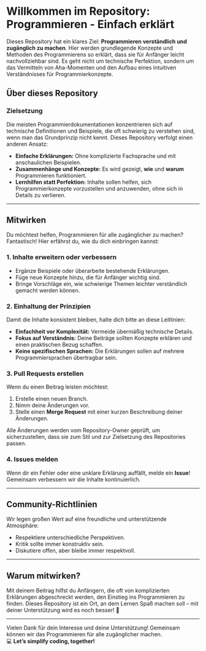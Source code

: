 # Willkommen im Repository: Programmieren - Einfach erklärt  

Dieses Repository hat ein klares Ziel: **Programmieren verständlich und zugänglich zu machen**. Hier werden grundlegende Konzepte und Methoden des Programmierens so erklärt, dass sie für Anfänger leicht nachvollziehbar sind. Es geht nicht um technische Perfektion, sondern um das Vermitteln von Aha-Momenten und den Aufbau eines intuitiven Verständnisses für Programmierkonzepte.

## Über dieses Repository  

### Zielsetzung  
Die meisten Programmierdokumentationen konzentrieren sich auf technische Definitionen und Beispiele, die oft schwierig zu verstehen sind, wenn man das Grundprinzip nicht kennt. Dieses Repository verfolgt einen anderen Ansatz:  
- **Einfache Erklärungen:** Ohne komplizierte Fachsprache und mit anschaulichen Beispielen.  
- **Zusammenhänge und Konzepte:** Es wird gezeigt, **wie** und **warum** Programmieren funktioniert.  
- **Lernhilfen statt Perfektion:** Inhalte sollen helfen, sich Programmierkonzepte vorzustellen und anzuwenden, ohne sich in Details zu verlieren.  

---

## Mitwirken  

Du möchtest helfen, Programmieren für alle zugänglicher zu machen? Fantastisch! Hier erfährst du, wie du dich einbringen kannst:  

### 1. Inhalte erweitern oder verbessern  
- Ergänze Beispiele oder überarbeite bestehende Erklärungen.  
- Füge neue Konzepte hinzu, die für Anfänger wichtig sind.  
- Bringe Vorschläge ein, wie schwierige Themen leichter verständlich gemacht werden können.  

### 2. Einhaltung der Prinzipien  
Damit die Inhalte konsistent bleiben, halte dich bitte an diese Leitlinien:  
- **Einfachheit vor Komplexität:** Vermeide übermäßig technische Details.  
- **Fokus auf Verständnis:** Deine Beiträge sollten Konzepte erklären und einen praktischen Bezug schaffen.  
- **Keine spezifischen Sprachen:** Die Erklärungen sollen auf mehrere Programmiersprachen übertragbar sein.  

### 3. Pull Requests erstellen  
Wenn du einen Beitrag leisten möchtest:  
1. Erstelle einen neuen Branch.  
2. Nimm deine Änderungen vor.  
3. Stelle einen **Merge Request** mit einer kurzen Beschreibung deiner Änderungen.  

Alle Änderungen werden vom Repository-Owner geprüft, um sicherzustellen, dass sie zum Stil und zur Zielsetzung des Repositories passen.

### 4. Issues melden  
Wenn dir ein Fehler oder eine unklare Erklärung auffällt, melde ein **Issue**! Gemeinsam verbessern wir die Inhalte kontinuierlich.

---

## Community-Richtlinien  

Wir legen großen Wert auf eine freundliche und unterstützende Atmosphäre:  
- Respektiere unterschiedliche Perspektiven.  
- Kritik sollte immer konstruktiv sein.  
- Diskutiere offen, aber bleibe immer respektvoll.  

---

## Warum mitwirken?  

Mit deinem Beitrag hilfst du Anfängern, die oft von komplizierten Erklärungen abgeschreckt werden, den Einstieg ins Programmieren zu finden. Dieses Repository ist ein Ort, an dem Lernen Spaß machen soll – mit deiner Unterstützung wird es noch besser! 🎉

---

Vielen Dank für dein Interesse und deine Unterstützung! Gemeinsam können wir das Programmieren für alle zugänglicher machen.  
💻 **Let’s simplify coding, together!**  
